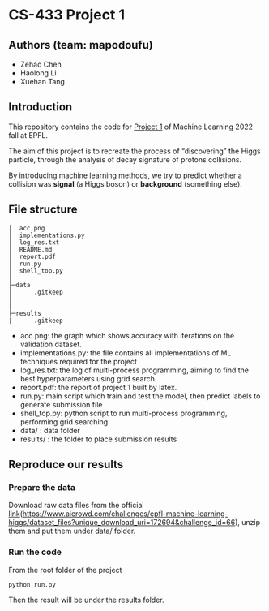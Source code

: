 # CS-433 Project 1
## Authors (team: mapodoufu)
- Zehao Chen
- Haolong Li
- Xuehan Tang

## Introduction
This repository contains the code for  [Project 1](https://www.aicrowd.com/challenges/epfl-machine-learning-higgs) of Machine Learning 2022 fall at EPFL.

The aim of this project is to recreate the process of “discovering” the Higgs particle, through the analysis of decay signature of protons collisions.

By introducing machine learning methods, we try to predict whether a collision was **signal** (a Higgs boson) or **background** (something else).

## File structure
```
│  acc.png
│  implementations.py
│  log_res.txt
│  README.md
│  report.pdf
│  run.py
│  shell_top.py
│
├─data
│      .gitkeep
│
|
├─results
|      .gitkeep

```
- acc.png: the graph which shows accuracy with iterations on the validation dataset.
- implementations.py: the file contains all implementations of ML techniques required for the project
- log_res.txt: the log of multi-process programming, aiming to find the best hyperparameters using grid search
- report.pdf: the report of project 1 built by latex.
- run.py: main script which train and test the model, then predict labels to generate submission file
- shell_top.py: python script to run multi-process programming, performing grid searching.
- data/ : data folder
- results/ : the folder to place submission results
## Reproduce our results

### Prepare the data
Download raw data files from the official [link]([link](https://www.aicrowd.com/challenges/epfl-machine-learning-higgs/dataset_files?unique_download_uri=172694&challenge_id=66))(https://www.aicrowd.com/challenges/epfl-machine-learning-higgs/dataset_files?unique_download_uri=172694&challenge_id=66), unzip them and put them under data/ folder.

### Run the code
From the root folder of the project

```shell
python run.py
```

Then the result will be under the results folder.
